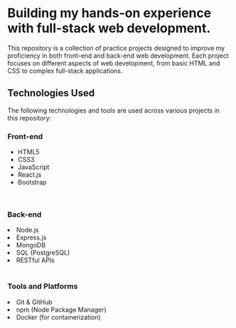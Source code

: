 <h1>Building my hands-on experience with full-stack web development.</h1>
This repository is a collection of practice projects designed to improve my proficiency in both front-end and back-end web development. Each project focuses on different aspects of web development, from basic HTML and CSS to complex full-stack applications.
<br>
<h2>Technologies Used </h2>
The following technologies and tools are used across various projects in this repository:

<h3>Front-end</h3>
<ul><li>HTML5</li>
<li>CSS3</li>
<li>JavaScript</li>
<li>React.js</li>
<li>Bootstrap</li></ul>
<br>
<h3>Back-end</h3>
<li>Node.js</li>
<li>Express.js</li>
<li>MongoDB</li>
<li>SQL (PostgreSQL)</li>
<li>RESTful APIs</li>
<br>
<h3>Tools and Platforms</h3>
<li>Git & GitHub</li>
<li>npm (Node Package Manager)</li>
<li>Docker (for containerization)</li>
